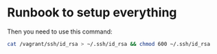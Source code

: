 # Runbook to setup everything

Then you need to use this command:
```sh
cat /vagrant/ssh/id_rsa > ~/.ssh/id_rsa && chmod 600 ~/.ssh/id_rsa
```

